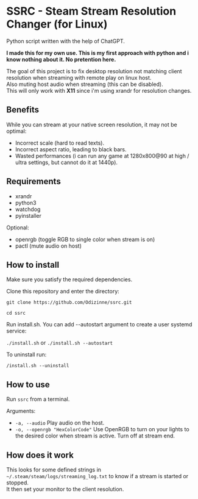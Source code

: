 # SSRC - Steam Stream Resolution Changer (for Linux)

Python script written with the help of ChatGPT.

**I made this for my own use. This is my first approach with python and i know nothing about it. No pretention here.**

The goal of this project is to fix desktop resolution not matching client resolution when streaming with remote play on linux host.<br/>
Also muting host audio when streaming (this can be disabled).<br/>
This will only work with **X11** since i'm using xrandr for resolution changes.

## Benefits

While you can stream at your native screen resolution, it may not be optimal:

- Incorrect scale (hard to read texts).
- Incorrect aspect ratio, leading to black bars.
- Wasted performances (i can run any game at 1280x800@90 at high / ultra settings, but cannot do it at 1440p).

## Requirements

- xrandr
- python3
- watchdog
- pyinstaller

Optional:

- openrgb (toggle RGB to single color when stream is on)
- pactl (mute audio on host)

## How to install

Make sure you satisfy the required dependencies.

Clone this repository and enter the directory:

`git clone https://github.com/Odizinne/ssrc.git`

`cd ssrc`

Run install.sh. You can add --autostart argument to create a user systemd service:

`./install.sh` or `./install.sh --autostart`

To uninstall run:

`/install.sh --uninstall`

## How to use

Run `ssrc` from a terminal.

Arguments:

- `-a, --audio` Play audio on the host.
- `-o, --openrgb "HexColorCode"` Use OpenRGB to turn on your lights to the desired color when stream is active. Turn off at stream end.

## How does it work

This looks for some defined strings in `~/.steam/steam/logs/streaming_log.txt` to know if a stream is started or stopped.<br/>
It then set your monitor to the client resolution.
